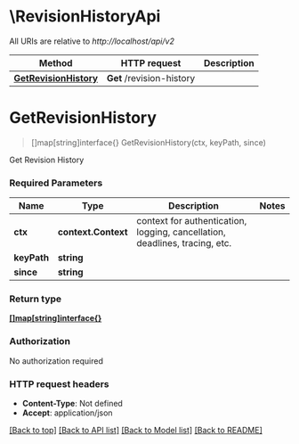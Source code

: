 # \RevisionHistoryApi

All URIs are relative to *http://localhost/api/v2*

Method | HTTP request | Description
------------- | ------------- | -------------
[**GetRevisionHistory**](RevisionHistoryApi.md#GetRevisionHistory) | **Get** /revision-history | 


# **GetRevisionHistory**
> []map[string]interface{} GetRevisionHistory(ctx, keyPath, since)


Get Revision History

### Required Parameters

Name | Type | Description  | Notes
------------- | ------------- | ------------- | -------------
 **ctx** | **context.Context** | context for authentication, logging, cancellation, deadlines, tracing, etc.
  **keyPath** | **string**|  | 
  **since** | **string**|  | 

### Return type

[**[]map[string]interface{}**](map[string]interface{}.md)

### Authorization

No authorization required

### HTTP request headers

 - **Content-Type**: Not defined
 - **Accept**: application/json

[[Back to top]](#) [[Back to API list]](../README.md#documentation-for-api-endpoints) [[Back to Model list]](../README.md#documentation-for-models) [[Back to README]](../README.md)

